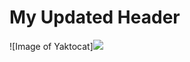 # 
<h1>My Updated Header</h1>
![Image of Yaktocat]<img src=https://octodex.github.com/images/yaktocat.png>

